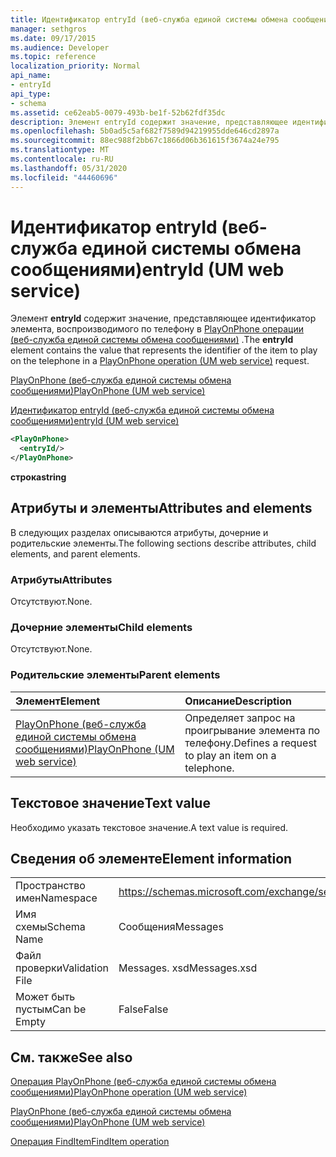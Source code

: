 ```yaml
---
title: Идентификатор entryId (веб-служба единой системы обмена сообщениями)
manager: sethgros
ms.date: 09/17/2015
ms.audience: Developer
ms.topic: reference
localization_priority: Normal
api_name:
- entryId
api_type:
- schema
ms.assetid: ce62eab5-0079-493b-be1f-52b62fdf35dc
description: Элемент entryId содержит значение, представляющее идентификатор элемента, воспроизводимого по телефону в PlayOnPhone операции (веб-служба единой системы обмена сообщениями).
ms.openlocfilehash: 5b0ad5c5af682f7589d94219955dde646cd2897a
ms.sourcegitcommit: 88ec988f2bb67c1866d06b361615f3674a24e795
ms.translationtype: MT
ms.contentlocale: ru-RU
ms.lasthandoff: 05/31/2020
ms.locfileid: "44460696"
---
```

# <a name="entryid-um-web-service"></a><span data-ttu-id="5a0b3-103">Идентификатор entryId (веб-служба единой системы обмена сообщениями)</span><span class="sxs-lookup"><span data-stu-id="5a0b3-103">entryId (UM web service)</span></span>

<span data-ttu-id="5a0b3-104">Элемент **entryId** содержит значение, представляющее идентификатор элемента, воспроизводимого по телефону в [PlayOnPhone операции (веб-служба единой системы обмена сообщениями)](playonphone-operation-um-web-service.md) .</span><span class="sxs-lookup"><span data-stu-id="5a0b3-104">The **entryId** element contains the value that represents the identifier of the item to play on the telephone in a [PlayOnPhone operation (UM web service)](playonphone-operation-um-web-service.md) request.</span></span> 
  
[<span data-ttu-id="5a0b3-105">PlayOnPhone (веб-служба единой системы обмена сообщениями)</span><span class="sxs-lookup"><span data-stu-id="5a0b3-105">PlayOnPhone (UM web service)</span></span>](playonphone-um-web-service.md)
  
[<span data-ttu-id="5a0b3-106">Идентификатор entryId (веб-служба единой системы обмена сообщениями)</span><span class="sxs-lookup"><span data-stu-id="5a0b3-106">entryId (UM web service)</span></span>](entryid-um-web-service.md)
  
```xml
<PlayOnPhone>
  <entryId/>
</PlayOnPhone>
```

 <span data-ttu-id="5a0b3-107">**строка**</span><span class="sxs-lookup"><span data-stu-id="5a0b3-107">**string**</span></span>
## <a name="attributes-and-elements"></a><span data-ttu-id="5a0b3-108">Атрибуты и элементы</span><span class="sxs-lookup"><span data-stu-id="5a0b3-108">Attributes and elements</span></span>

<span data-ttu-id="5a0b3-109">В следующих разделах описываются атрибуты, дочерние и родительские элементы.</span><span class="sxs-lookup"><span data-stu-id="5a0b3-109">The following sections describe attributes, child elements, and parent elements.</span></span>
  
### <a name="attributes"></a><span data-ttu-id="5a0b3-110">Атрибуты</span><span class="sxs-lookup"><span data-stu-id="5a0b3-110">Attributes</span></span>

<span data-ttu-id="5a0b3-111">Отсутствуют.</span><span class="sxs-lookup"><span data-stu-id="5a0b3-111">None.</span></span>
  
### <a name="child-elements"></a><span data-ttu-id="5a0b3-112">Дочерние элементы</span><span class="sxs-lookup"><span data-stu-id="5a0b3-112">Child elements</span></span>

<span data-ttu-id="5a0b3-113">Отсутствуют.</span><span class="sxs-lookup"><span data-stu-id="5a0b3-113">None.</span></span>
  
### <a name="parent-elements"></a><span data-ttu-id="5a0b3-114">Родительские элементы</span><span class="sxs-lookup"><span data-stu-id="5a0b3-114">Parent elements</span></span>

|<span data-ttu-id="5a0b3-115">**Элемент**</span><span class="sxs-lookup"><span data-stu-id="5a0b3-115">**Element**</span></span>|<span data-ttu-id="5a0b3-116">**Описание**</span><span class="sxs-lookup"><span data-stu-id="5a0b3-116">**Description**</span></span>|
|:-----|:-----|
|[<span data-ttu-id="5a0b3-117">PlayOnPhone (веб-служба единой системы обмена сообщениями)</span><span class="sxs-lookup"><span data-stu-id="5a0b3-117">PlayOnPhone (UM web service)</span></span>](playonphone-um-web-service.md) <br/> |<span data-ttu-id="5a0b3-118">Определяет запрос на проигрывание элемента по телефону.</span><span class="sxs-lookup"><span data-stu-id="5a0b3-118">Defines a request to play an item on a telephone.</span></span>  <br/> |
   
## <a name="text-value"></a><span data-ttu-id="5a0b3-119">Текстовое значение</span><span class="sxs-lookup"><span data-stu-id="5a0b3-119">Text value</span></span>

<span data-ttu-id="5a0b3-120">Необходимо указать текстовое значение.</span><span class="sxs-lookup"><span data-stu-id="5a0b3-120">A text value is required.</span></span>
  
## <a name="element-information"></a><span data-ttu-id="5a0b3-121">Сведения об элементе</span><span class="sxs-lookup"><span data-stu-id="5a0b3-121">Element information</span></span>

|||
|:-----|:-----|
|<span data-ttu-id="5a0b3-122">Пространство имен</span><span class="sxs-lookup"><span data-stu-id="5a0b3-122">Namespace</span></span>  <br/> |https://schemas.microsoft.com/exchange/services/2006/messages  <br/> |
|<span data-ttu-id="5a0b3-123">Имя схемы</span><span class="sxs-lookup"><span data-stu-id="5a0b3-123">Schema Name</span></span>  <br/> |<span data-ttu-id="5a0b3-124">Сообщения</span><span class="sxs-lookup"><span data-stu-id="5a0b3-124">Messages</span></span>  <br/> |
|<span data-ttu-id="5a0b3-125">Файл проверки</span><span class="sxs-lookup"><span data-stu-id="5a0b3-125">Validation File</span></span>  <br/> |<span data-ttu-id="5a0b3-126">Messages. xsd</span><span class="sxs-lookup"><span data-stu-id="5a0b3-126">Messages.xsd</span></span>  <br/> |
|<span data-ttu-id="5a0b3-127">Может быть пустым</span><span class="sxs-lookup"><span data-stu-id="5a0b3-127">Can be Empty</span></span>  <br/> |<span data-ttu-id="5a0b3-128">False</span><span class="sxs-lookup"><span data-stu-id="5a0b3-128">False</span></span>  <br/> |
   
## <a name="see-also"></a><span data-ttu-id="5a0b3-129">См. также</span><span class="sxs-lookup"><span data-stu-id="5a0b3-129">See also</span></span>



[<span data-ttu-id="5a0b3-130">Операция PlayOnPhone (веб-служба единой системы обмена сообщениями)</span><span class="sxs-lookup"><span data-stu-id="5a0b3-130">PlayOnPhone operation (UM web service)</span></span>](playonphone-operation-um-web-service.md)
  
[<span data-ttu-id="5a0b3-131">PlayOnPhone (веб-служба единой системы обмена сообщениями)</span><span class="sxs-lookup"><span data-stu-id="5a0b3-131">PlayOnPhone (UM web service)</span></span>](playonphone-um-web-service.md)
  
[<span data-ttu-id="5a0b3-132">Операция FindItem</span><span class="sxs-lookup"><span data-stu-id="5a0b3-132">FindItem operation</span></span>](finditem-operation.md)

